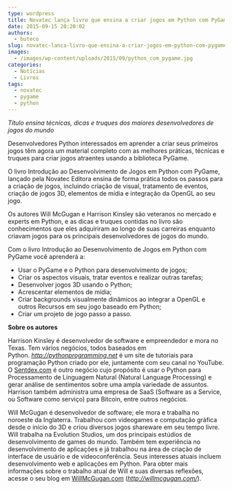 ```yaml
---
type: wordpress
title: Novatec lança livro que ensina a criar jogos em Python com PyGame
date: 2015-09-15 20:20:02
authors:
  - buteco
slug: novatec-lanca-livro-que-ensina-a-criar-jogos-em-python-com-pygame
images:
  - /images/wp-content/uploads/2015/09/python_com_pygame.jpg
categories:
  - Notícias
  - Livros
tags:
  - novatec
  - pygame
  - python
---
```


<em>Título ensina técnicas, dicas e truques dos maiores desenvolvedores de jogos do mundo </em>

Desenvolvedores Python interessados em aprender a criar seus primeiros jogos têm agora um material completo com as melhores práticas, técnicas e truques para criar jogos atraentes usando a biblioteca PyGame.

<!--more-->

O livro Introdução ao Desenvolvimento de Jogos em Python com PyGame, lançado pela Novatec Editora ensina de forma prática todos os passos para a criação de jogos, incluindo criação de visual, tratamento de eventos, criação de jogos 3D, elementos de mídia e integração da OpenGL ao seu jogo.

Os autores Will McGugan e Harrison Kinsley são veteranos no mercado e experts em Python, e as dicas e truques contidas no livro são conhecimentos que eles adquiriram ao longo de suas carreiras enquanto criavam jogos para os principais desenvolvedores de jogos do mundo.

Com o livro Introdução ao Desenvolvimento de Jogos em Python com PyGame você aprenderá a:
<ul>
	<li>Usar o PyGame e o Python para desenvolvimento de jogos;</li>
	<li>Criar os aspectos visuais, tratar eventos e realizar outras tarefas;</li>
	<li>Desenvolver jogos 3D usando o Python;</li>
	<li>Acrescentar elementos de mídia;</li>
	<li>Criar backgrounds visualmente dinâmicos ao integrar a OpenGL e outros Recursos em seu jogo baseado em Python;</li>
	<li>Criar um projeto de jogo passo a passo.</li>
</ul>
<strong>Sobre os autores</strong>

Harrison Kinsley é desenvolvedor de software e empreendedor e mora no Texas. Tem vários negócios, todos baseados em Python. <em><a href="http://pythonprogramming.net/">http://pythonprogramming.net</a> </em>é um site de tutoriais para programação Python criado por ele, juntamente com seu canal no YouTube. O <a href="http://sentdex.com/">Sentdex.com</a> é outro negócio cujo propósito é usar o Python para Processamento de Linguagem Natural (Natural Language Processing) e gerar análise de sentimentos sobre uma ampla variedade de assuntos. Harrison também administra uma empresa de SaaS (Software as a Service, ou Software como serviço) para Bitcoin, entre outros negócios.

Will McGugan é desenvolvedor de software; ele mora e trabalha no noroeste da Inglaterra. Trabalhou com videogames e computação gráfica desde o início do 3D e criou diversos jogos shareware em seu tempo livre. Will trabalha na Evolution Studios, um dos principais estúdios de desenvolvimento de games do mundo. Também tem experiência no desenvolvimento de aplicações e já trabalhou na área de criação de interface de usuário e de videoconferência. Seus interesses atuais incluem desenvolvimento web e aplicações em Python. Para obter mais informações sobre o trabalho atual de Will e suas diversas reflexões, acesse o seu blog em <a href="http://willmcgugan.com/">WillMcGugan.com</a> (<em><a href="http://willmcgugan.com/">http://willmcgugan.com/</a></em>).
